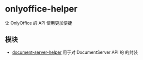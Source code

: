 # onlyoffice-helper

让 OnlyOffice 的 API 使用更加便捷

## 模块

- [document-server-helper](document-server-helper)  用于对 DocumentServer API 的 的封装 